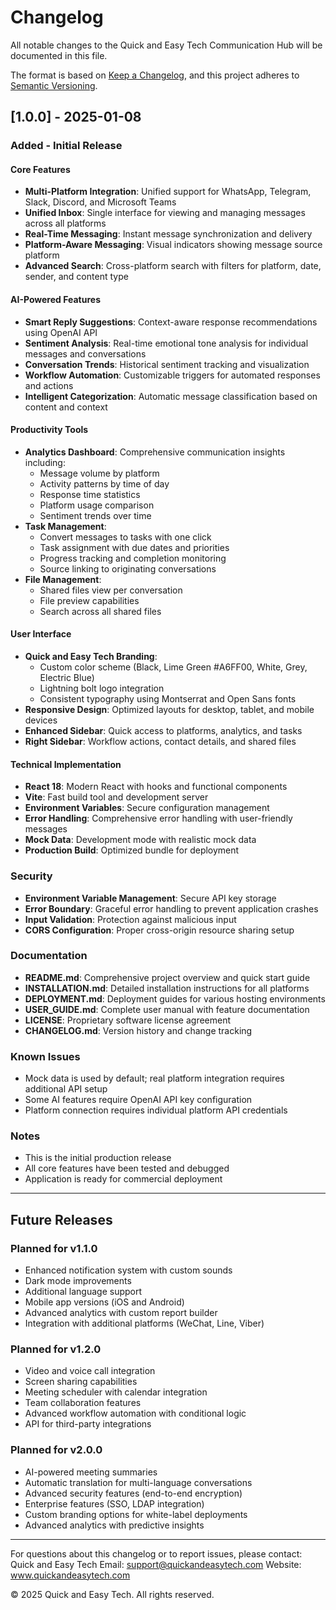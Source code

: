 # Changelog

All notable changes to the Quick and Easy Tech Communication Hub will be documented in this file.

The format is based on [Keep a Changelog](https://keepachangelog.com/en/1.0.0/),
and this project adheres to [Semantic Versioning](https://semver.org/spec/v2.0.0.html).

## [1.0.0] - 2025-01-08

### Added - Initial Release

#### Core Features
- **Multi-Platform Integration**: Unified support for WhatsApp, Telegram, Slack, Discord, and Microsoft Teams
- **Unified Inbox**: Single interface for viewing and managing messages across all platforms
- **Real-Time Messaging**: Instant message synchronization and delivery
- **Platform-Aware Messaging**: Visual indicators showing message source platform
- **Advanced Search**: Cross-platform search with filters for platform, date, sender, and content type

#### AI-Powered Features
- **Smart Reply Suggestions**: Context-aware response recommendations using OpenAI API
- **Sentiment Analysis**: Real-time emotional tone analysis for individual messages and conversations
- **Conversation Trends**: Historical sentiment tracking and visualization
- **Workflow Automation**: Customizable triggers for automated responses and actions
- **Intelligent Categorization**: Automatic message classification based on content and context

#### Productivity Tools
- **Analytics Dashboard**: Comprehensive communication insights including:
  - Message volume by platform
  - Activity patterns by time of day
  - Response time statistics
  - Platform usage comparison
  - Sentiment trends over time
- **Task Management**: 
  - Convert messages to tasks with one click
  - Task assignment with due dates and priorities
  - Progress tracking and completion monitoring
  - Source linking to originating conversations
- **File Management**: 
  - Shared files view per conversation
  - File preview capabilities
  - Search across all shared files

#### User Interface
- **Quick and Easy Tech Branding**: 
  - Custom color scheme (Black, Lime Green #A6FF00, White, Grey, Electric Blue)
  - Lightning bolt logo integration
  - Consistent typography using Montserrat and Open Sans fonts
- **Responsive Design**: Optimized layouts for desktop, tablet, and mobile devices
- **Enhanced Sidebar**: Quick access to platforms, analytics, and tasks
- **Right Sidebar**: Workflow actions, contact details, and shared files

#### Technical Implementation
- **React 18**: Modern React with hooks and functional components
- **Vite**: Fast build tool and development server
- **Environment Variables**: Secure configuration management
- **Error Handling**: Comprehensive error handling with user-friendly messages
- **Mock Data**: Development mode with realistic mock data
- **Production Build**: Optimized bundle for deployment

### Security
- **Environment Variable Management**: Secure API key storage
- **Error Boundary**: Graceful error handling to prevent application crashes
- **Input Validation**: Protection against malicious input
- **CORS Configuration**: Proper cross-origin resource sharing setup

### Documentation
- **README.md**: Comprehensive project overview and quick start guide
- **INSTALLATION.md**: Detailed installation instructions for all platforms
- **DEPLOYMENT.md**: Deployment guides for various hosting environments
- **USER_GUIDE.md**: Complete user manual with feature documentation
- **LICENSE**: Proprietary software license agreement
- **CHANGELOG.md**: Version history and change tracking

### Known Issues
- Mock data is used by default; real platform integration requires additional API setup
- Some AI features require OpenAI API key configuration
- Platform connection requires individual platform API credentials

### Notes
- This is the initial production release
- All core features have been tested and debugged
- Application is ready for commercial deployment

---

## Future Releases

### Planned for v1.1.0
- Enhanced notification system with custom sounds
- Dark mode improvements
- Additional language support
- Mobile app versions (iOS and Android)
- Advanced analytics with custom report builder
- Integration with additional platforms (WeChat, Line, Viber)

### Planned for v1.2.0
- Video and voice call integration
- Screen sharing capabilities
- Meeting scheduler with calendar integration
- Team collaboration features
- Advanced workflow automation with conditional logic
- API for third-party integrations

### Planned for v2.0.0
- AI-powered meeting summaries
- Automatic translation for multi-language conversations
- Advanced security features (end-to-end encryption)
- Enterprise features (SSO, LDAP integration)
- Custom branding options for white-label deployments
- Advanced analytics with predictive insights

---

For questions about this changelog or to report issues, please contact:
Quick and Easy Tech
Email: support@quickandeasytech.com
Website: www.quickandeasytech.com

© 2025 Quick and Easy Tech. All rights reserved.
